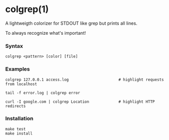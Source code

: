 # colgrep(1) 

A lightweigth colorizer for STDOUT like grep but prints all lines.

To always recognize what's important!

### Syntax

    colgrep <pattern> [color] [file]

### Examples

    colgrep 127.0.0.1 access.log                      # highlight requests from localhost

    tail -f error.log | colgrep error

    curl -I google.com | colgrep Location             # highlight HTTP redirects

###  Installation

    make test
    make install
